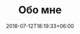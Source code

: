 ---
title: "Обо мне"
date: 2018-07-12T18:19:33+06:00
heading : "Front-end разработчик."
description : "Создаю сайты как с нуля, так и на основе CMS (WEBFLOW, HUGO и др.)"
expertise_title: "Услуги"
expertise_sectors: ["Сайт визитка", "Одностраничный сайт", "Доработка сайта", "Бизнес сайт", "Фильтры инстаграмм"]
---